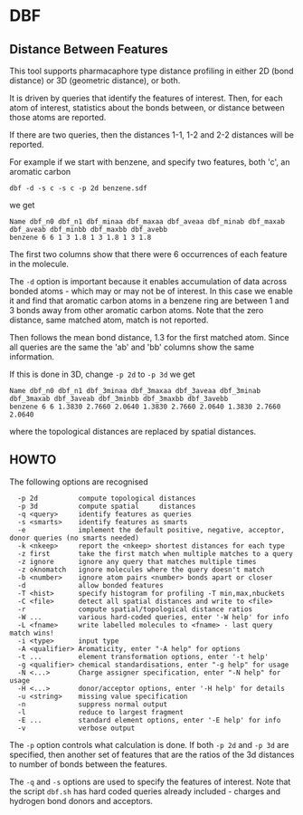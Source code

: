 # DBF
## Distance Between Features
This tool supports pharmacaphore type distance profiling in either
2D (bond distance) or 3D (geometric distance), or both.

It is driven by queries that identify the features of interest. Then,
for each atom of interest, statistics about the bonds between, or distance
between those atoms are reported.

If there are two queries, then the distances 1-1, 1-2 and 2-2 distances will be reported.

For example if we start with benzene, and specify two features, both 'c', an aromatic
carbon
```
dbf -d -s c -s c -p 2d benzene.sdf
```
we get
```
Name dbf_n0 dbf_n1 dbf_minaa dbf_maxaa dbf_aveaa dbf_minab dbf_maxab dbf_aveab dbf_minbb dbf_maxbb dbf_avebb
benzene 6 6 1 3 1.8 1 3 1.8 1 3 1.8

```
The first two columns show that there were 6 occurrences of each feature in
the molecule.

The `-d` option is important because it enables accumulation of data across
bonded atoms - which may or may not be of interest. In this case we enable it
and find that aromatic carbon atoms in a benzene ring are between 1 and 3
bonds away from other aromatic carbon atoms. Note that the zero distance,
same matched atom, match is not reported.

Then follows the mean bond distance, 1.3 for the first matched atom. Since
all queries are the same the 'ab' and 'bb' columns show the same information.

If this is done in 3D, change `-p 2d` to `-p 3d` we get
```
Name dbf_n0 dbf_n1 dbf_3minaa dbf_3maxaa dbf_3aveaa dbf_3minab dbf_3maxab dbf_3aveab dbf_3minbb dbf_3maxbb dbf_3avebb
benzene 6 6 1.3830 2.7660 2.0640 1.3830 2.7660 2.0640 1.3830 2.7660 2.0640
```
where the topological distances are replaced by spatial distances.

## HOWTO
The following options are recognised
```
  -p 2d          compute topological distances
  -p 3d          compute spatial     distances
  -q <query>     identify features as queries
  -s <smarts>    identify features as smarts
  -e             implement the default positive, negative, acceptor, donor queries (no smarts needed)
  -k <nkeep>     report the <nkeep> shortest distances for each type
  -z first       take the first match when multiple matches to a query
  -z ignore      ignore any query that matches multiple times
  -z oknomatch   ignore molecules where the query doesn't match
  -b <number>    ignore atom pairs <number> bonds apart or closer
  -d             allow bonded features
  -T <hist>      specify histogram for profiling -T min,max,nbuckets
  -C <file>      detect all spatial distances and write to <file>
  -r             compute spatial/topological distance ratios
  -W ...         various hard-coded queries, enter '-W help' for info
  -L <fname>     write labelled molecules to <fname> - last query match wins!
  -i <type>      input type
  -A <qualifier> Aromaticity, enter "-A help" for options
  -t ...         element transformation options, enter '-t help'
  -g <qualifier> chemical standardisations, enter "-g help" for usage
  -N <...>       Charge assigner specification, enter "-N help" for usage
  -H <...>       donor/acceptor options, enter '-H help' for details
  -u <string>    missing value specification
  -n             suppress normal output
  -l             reduce to largest fragment
  -E ...         standard element options, enter '-E help' for info
  -v             verbose output
```

The `-p` option controls what calculation is done. If both `-p 2d` and `-p 3d` are
specified, then another set of features that are the ratios of the 3d distances to 
number of bonds between the features.

The `-q` and `-s` options are used to specify the features of interest. Note that
the script `dbf.sh` has hard coded queries already included - charges and hydrogen
bond donors and acceptors.
